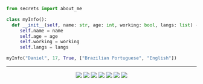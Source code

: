 ```py
from secrets import about_me

class myInfo():
  def __init__(self, name: str, age: int, working: bool, langs: list) -> None:
     self.name = name
     self.age = age
     self.working = working
     self.langs = langs

myInfo("Daniel", 17, True, ["Brazilian Portuguese", "English"])
```

___

<div align="center">
  <img src="https://img.shields.io/badge/Python-1.5%20Years-lightblue?style=for-the-badge&logo=python">
  <img src="https://img.shields.io/badge/Git-1%20Year-critical?style=for-the-badge&logo=git">
  <img src="https://img.shields.io/badge/Github-2%20Year-black?style=for-the-badge&logo=github">
  <img src="https://img.shields.io/badge/Linux-1%20Year-lightyellow?style=for-the-badge&logo=linux">
  <img src="https://img.shields.io/badge/Docker-3%20Months-blue?style=for-the-badge&logo=docker">
  <img src="https://img.shields.io/badge/Jekyll-3%20Months-lightgreen?style=for-the-badge&logo=jekyll">
  <img src="https://img.shields.io/badge/Cybersecurity-1.5%20Years-purple?style=for-the-badge&logo=insomnia">
</div>
